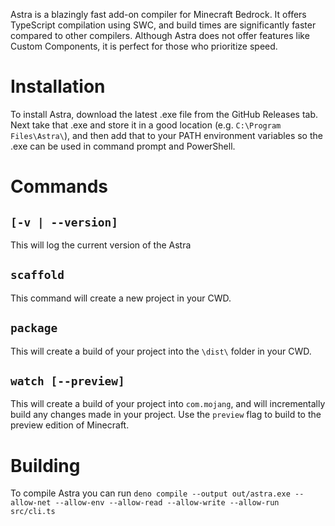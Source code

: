 Astra is a blazingly fast add-on compiler for Minecraft Bedrock. It offers TypeScript compilation using SWC, and build times are significantly faster compared to other compilers. Although Astra does not offer features like Custom Components, it is perfect for those who prioritize speed. 

# Installation

To install Astra, download the latest .exe file from the GitHub Releases tab. Next take that .exe and store it in a good location (e.g. `C:\Program Files\Astra\`), and then add that to your PATH environment variables so the .exe can be used in command prompt and PowerShell.

# Commands

## `[-v | --version]`

This will log the current version of the Astra

## `scaffold`

This command will create a new project in your CWD.

## `package`

This will create a build of your project into the `\dist\` folder in your CWD.

## `watch [--preview]`

This will create a build of your project into `com.mojang`, and will incrementally build any changes made in your project. Use the `preview` flag to build to the preview edition of Minecraft.

# Building

To compile Astra you can run `deno compile --output out/astra.exe --allow-net --allow-env --allow-read --allow-write --allow-run src/cli.ts`
